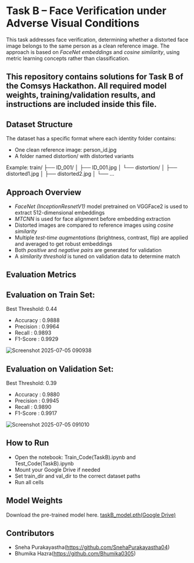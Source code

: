 # Task B – Face Verification under Adverse Visual Conditions

This task addresses face verification, determining whether a distorted face image belongs to the same person as a clean reference image. The approach is based on *FaceNet embeddings* and *cosine similarity*, using metric learning concepts rather than classification.

## This repository contains solutions for Task B of the Comsys Hackathon. All required model weights, training/validation results, and instructions are included inside this file.


## Dataset Structure

The dataset has a specific format where each identity folder contains:
- One clean reference image: person_id.jpg
- A folder named distortion/ with distorted variants

Example:
train/
├── ID_001/
│ ├── ID_001.jpg
│ └── distortion/
│ ├── distorted1.jpg
│ ├── distorted2.jpg
│ └── ...


## Approach Overview

- *FaceNet (InceptionResnetV1)* model pretrained on VGGFace2 is used to extract 512-dimensional embeddings
- *MTCNN* is used for face alignment before embedding extraction
- Distorted images are compared to reference images using *cosine similarity*
- Multiple *test-time augmentations* (brightness, contrast, flip) are applied and averaged to get robust embeddings
- Both *positive* and *negative pairs* are generated for validation
- A *similarity threshold* is tuned on validation data to determine match

## Evaluation Metrics
## Evaluation on Train Set:
Best Threshold: 0.44
- Accuracy  : 0.9888
- Precision : 0.9964
- Recall    : 0.9893
- F1-Score  : 0.9929

![Screenshot 2025-07-05 090938](https://github.com/user-attachments/assets/882b4b06-f035-488c-8402-8ef48712be2a)


 ## Evaluation on Validation Set:
 Best Threshold: 0.39
 - Accuracy  : 0.9880
 - Precision : 0.9945
 - Recall    : 0.9890
 - F1-Score  : 0.9917

![Screenshot 2025-07-05 091010](https://github.com/user-attachments/assets/48e0e47a-39c7-41e1-8c50-a82cd3e2b0e3)


## How to Run

- Open the notebook: Train_Code(TaskB).ipynb and Test_Code(TaskB).ipynb
- Mount your Google Drive if needed
- Set train_dir and val_dir to the correct dataset paths
- Run all cells

## Model Weights
Download the pre-trained model here.
[taskB_model.pth(Google Drive)](https://drive.google.com/file/d/1AqHqQsepm7iyT45-cI4DnhqnL_0J_lBi/view?usp=sharing)

## Contributors

- Sneha Purakayastha(https://github.com/SnehaPurakayastha04)
- Bhumika Hazra(https://github.com/Bhumika0305)
